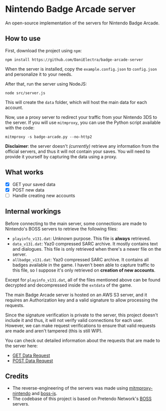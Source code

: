 # Nintendo Badge Arcade server

An open-source implementation of the servers for Nintendo Badge Arcade.  

## How to use

First, download the project using `npm`:

```shell
npm install https://github.com/DaniElectra/badge-arcade-server
```

When the server is installed, copy the `example.config.json` to `config.json` and personalize it to your needs.

After that, run the server using NodeJS:  

```shell
node src/server.js
```

This will create the `data` folder, which will host the main data for each account.

Now, use a proxy server to redirect your traffic from your Nintendo 3DS to the server. If you will use `mitmproxy`, you can use the Python script available with the code:  

```shell
mitmproxy -s badge-arcade.py --no-http2
```

**Disclaimer**: the server doesn't *(currently)* retrieve any information from the official servers, and thus it will not contain your saves. You will need to provide it yourself by capturing the data using a proxy.  

## What works  

- [x] GET your saved data  
- [x] POST new data  
- [ ] Handle creating new accounts

## Internal workings  

Before connecting to the main server, some connections are made to Nintendo's BOSS servers to retrieve the following files:  

- `playinfo_v131.dat`: Unknown purpose. This file is **always** retrieved.  
- `data_v131.dat`: Yaz0 compressed SARC archive. It mostly contains text and dialogues. This file is only retrieved when there's a newer file on the server.  
- `allbadge_v131.dat`: Yaz0 compressed SARC archive. It contains all badges available in the game. I haven't been able to capture traffic to this file, so I suppose it's only retrieved on **creation of new accounts**.  

Except for `playinfo_v131.dat`, all of the files mentioned above can be found decrypted and decompressed inside the `extdata` of the game.

The main Badge Arcade server is hosted on an AWS S3 server, and it requires an Authorization key and a valid signature to allow processing the requests.  

Since the signature verification is private to the server, this project doesn't include it and thus, it will not verify valid connections for each user. However, we can make request verifications to ensure that valid requests are made and aren't tampered (this is still WIP).

You can check out detailed information about the requests that are made to the server here:  

- [GET Data Request](docs/get-data.md)
- [POST Data Request](docs/post-data.md)

## Credits  

- The reverse-engineering of the servers was made using [mitmproxy-nintendo](https://github.com/superwhiskers/mitmproxy-nintendo) and [boss-js](https://github.com/PretendoNetwork/boss-js).  
- The codebase of this project is based on Pretendo Network's [BOSS](https://github.com/PretendoNetwork/BOSS) servers.
